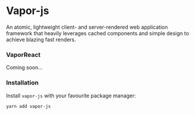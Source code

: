 # Vapor-js
An atomic, lightweight client- and server-rendered web application framework that heavily leverages cached components and simple design to achieve blazing fast renders.

### VaporReact
Coming soon...

### Installation
Install `vapor-js` with your favourite package manager:
```
yarn add vapor-js
```